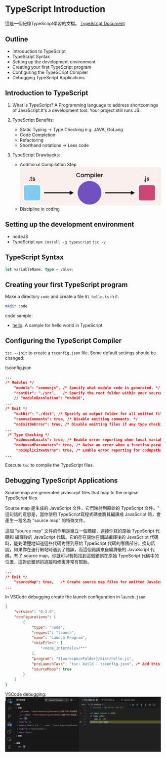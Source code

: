 # TypeScript Introduction

這是一個紀錄TypeScript學習的文檔。
[TypeScript Document](https://www.typescriptlang.org/docs/handbook/2/everyday-types.html)

## Outline

- Introduction to TypeScript
- TypeScript Syntax
- Setting up the development environment
- Creating your first TypeScript program
- Configuring the TypeSCript Compiler
- Debugging TypeScript Applications

## Introduction to TypeScript

1. What is TypeScript?
A Programming language to address shortcomings of JavaScript.It's a development tool. Your project still runs JS.

2. TypeScript Benefits:
   - Static Typing -> Type Checking e.g. JAVA, GoLang
   - Code Completion
   - Refactoring
   - Shorthand notations -> Less code

3. TypeScript Drawbacks:
    - Additional Compilation Step ![alt text](image.png)
    - Discipline in coding

## Setting up the development environment

- nodeJS
- TypeScript
`npm install -g typescript`
`tsc -v`

## TypeScript Syntax

```typescript
let variableName: type = value;
```

## Creating your first TypeScript program

Make a directory `code` and create a file `01_hello.ts` in it.

```bash
mkdir code
```

code sample:

- [hello](./code/src/01_hello.ts): A sample for hello world in TypeScript

## Configuring the TypeScript Compiler

`tsc --init` to create a `tsconfig.json` file. Some default settings should be changed:

tsconfig.json

```json
...
/* Modules */
    "module": "commonjs", /* Specify what module code is generated. */
    "rootDir": "./src",   /* Specify the root folder within your source files. */
    // "moduleResolution": "node10",
...
/* Emit */
    "outDir": "./dist", /* Specify an output folder for all emitted files. */
    "removeComments": true, /* Disable emitting comments. */
    "noEmitOnError": true, /* Disable emitting files if any type checking errors are reported. */
...
 /* Type Checking */
    "noUnusedLocals": true, /* Enable error reporting when local variables aren't read. */
    "noUnusedParameters": true, /* Raise an error when a function parameter isn't read. */
     "noImplicitReturns": true, /* Enable error reporting for codepaths that do not explicitly return in a function. */
...   
```

Execute `tsc` to compile the TypeScript files.

## Debugging TypeScript Applications

Source map are generated javascript files that map to the original TypeScript files.

Source map 是生成的 JavaScript 文件，它們映射到原始的 TypeScript 文件。"
這句話的意思是，當你使用 TypeScript寫程式碼並將其編譯成 JavaScript 時，會產生一種名為 "source map" 的特殊文件。

這個 "source map" 文件的作用是建立一個橋樑，連接你寫的原始 TypeScript 代碼和 編譯後的 JavaScript 代碼。它的存在讓你在調試編譯後的 JavaScript 代碼時，能夠清楚地知道這些代碼對應到原始 TypeScript 代碼的哪個部分。換句話說，如果你在運行網站時遇到了錯誤，而這個錯誤來自編譯後的 JavaScript 代碼，有了 source map，你就可以輕鬆找到這個錯誤在原始 TypeScript 代碼中的位置，這對於錯誤的追蹤和修復非常有幫助。

```json
...
/* Emit */
    "sourceMap": true,   /* Create source map files for emitted JavaScript files. */
...
```

In VSCode debugging create the launch configuration in `launch.json`:

```json
{
    "version": "0.2.0",
    "configurations": [
        {
            "type": "node",
            "request": "launch",
            "name": "Launch Program",
            "skipFiles": [
                "<node_internals>/**"
            ],
            "program": "${workspaceFolder}/dist/hello.js",
            "preLaunchTask": "tsc: build - tsconfig.json", /* Add this line */
            "sourceMaps": true
        }
    ]
}
```

VSCode debugging:
![alt text](image-1.png)

